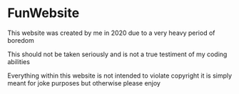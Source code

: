 # FunWebsite
This website was created by me in 2020 due to a very heavy period of boredom

This should not be taken seriously and is not a true testiment of my coding abilities

Everything within this website is not intended to violate copyright it is simply meant for joke purposes but otherwise please enjoy
